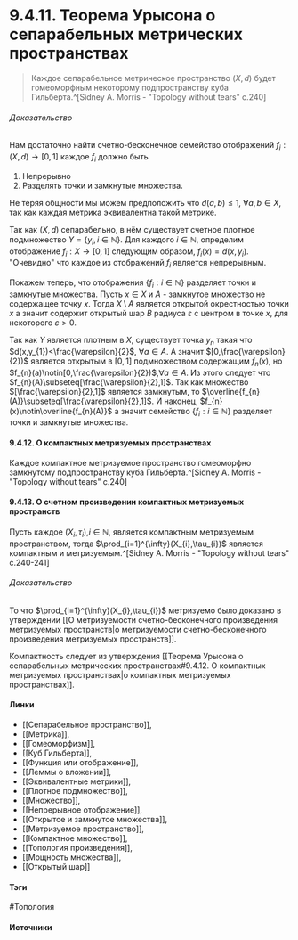 # 9.4.11. Теорема Урысона о сепарабельных метрических пространствах
>Каждое сепарабельное метрическое пространство $(X,d)$ будет гомеоморфным некоторому подпространству куба Гильберта.^[Sidney A. Morris - "Topology without tears" c.240]

###### Доказательство
Нам достаточно найти счетно-бесконечное семейство отображений $f_{i}:(X,d)\to[0,1]$ каждое $f_{i}$ должно быть
1. Непрерывно
2. Разделять точки и замкнутые множества.

Не теряя общности мы можем предположить что $d(a,b)\le1$, $\forall a,b\in X$, так как каждая метрика эквивалентна такой метрике.

Так как $(X,d)$ сепарабельно, в нём существует счетное плотное подмножество $Y=\{y_{i},i\in\mathbb{N}\}$. Для каждого $i\in\mathbb{N}$, определим отображение $f_{i}:X\to[0,1]$ следующим образом, $f_{i}(x)=d(x,y_{i})$. "Очевидно" что каждое из отображений $f_{i}$ является непрерывным.

Покажем теперь, что отображения $\{f_{i}:i\in\mathbb{N}\}$ разделяет точки и замкнутые множества. Пусть $x\in X$ и $A$ - замкнутое множество не содержащее точку $x$. Тогда $X\setminus A$ является открытой окрестностью точки $x$ а значит содержит открытый шар $B$ радиуса $\varepsilon$ с центром в точке $x$, для некоторого $\varepsilon>0$.

Так как $Y$ является плотным в $X$, существует точка $y_{n}$ такая что $d(x,y_{1})<\frac{\varepsilon}{2}$, $\forall a\in A$. А значит $[0,\frac{\varepsilon}{2})$ является открытым в $[0,1]$ подмножеством содержащим $f_{n}(x)$, но $f_{n}(a)\notin[0,\frac{\varepsilon}{2})$,$\forall a\in A$. Из этого следует что $f_{n}(A)\subseteq[\frac{\varepsilon}{2},1]$. Так как множество $[\frac{\varepsilon}{2},1]$ является замкнутым, то $\overline{f_{n}(A)}\subseteq[\frac{\varepsilon}{2},1]$. И наконец, $f_{n}(x)\notin\overline{f_{n}(A)}$ а значит семейство $\{f_{i}:i\in\mathbb{N}\}$ разделяет точки и замкнутые множества.

#### 9.4.12. О компактных метризуемых пространствах
Каждое компактное метризуемое пространство гомеоморфно замкнутому подпространству куба Гильберта.^[Sidney A. Morris - "Topology without tears" c.240]

#### 9.4.13. О счетном произведении компактных метризуемых пространств
Пусть каждое $(X_{i},\tau_{i})$,$i\in\mathbb{N}$, является компактным метризуемым пространством, тогда $\prod_{i=1}^{\infty}(X_{i},\tau_{i})$ является компактным и метризуемым.^[Sidney A. Morris - "Topology without tears" c.240-241]
###### Доказательство
То что $\prod_{i=1}^{\infty}(X_{i},\tau_{i})$ метризуемо было доказано в утверждении [[О метризуемости счетно-бесконечного произведения метризуемых пространств|о метризуемости счетно-бесконечного произведения метризуемых пространств]]. 

Компактность следует из утверждения [[Теорема Урысона о сепарабельных метрических пространствах#9.4.12. О компактных метризуемых пространствах|о компактных метризуемых пространствах]].
#### Линки
- [[Сепарабельное пространство]],
- [[Метрика]],
- [[Гомеоморфизм]],
- [[Куб Гильберта]],
- [[Функция или отображение]],
- [[Леммы о вложении]],
- [[Эквивалентные метрики]],
- [[Плотное подмножество]],
- [[Множество]],
- [[Непрерывное отображение]],
- [[Открытое и замкнутое множества]],
- [[Метризуемое пространство]],
- [[Компактное множество]],
- [[Топология произведения]],
- [[Мощность множества]],
- [[Открытый шар]]
#### Тэги
 #Топология 
#### Источники
